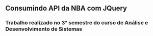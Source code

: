 ## Consumindo API da NBA com JQuery

### Trabalho realizado no 3° semestre do curso de Análise e Desenvolvimento de Sistemas
